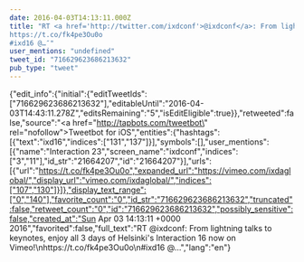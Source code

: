 ```yaml
---
date: 2016-04-03T14:13:11.000Z
title: "RT <a href='http://twitter.com/ixdconf'>@ixdconf</a>: From lightning talks to keynotes, enjoy all 3 days of Helsinki's Interaction 16 now on Vimeo!
https://t.co/fk4pe3Ou0o
#ixd16 @…″"
user_mentions: "undefined"
tweet_id: "716629623686213632"
pub_type: "tweet"
---
```

{"edit_info":{"initial":{"editTweetIds":["716629623686213632"],"editableUntil":"2016-04-03T14:43:11.278Z","editsRemaining":"5","isEditEligible":true}},"retweeted":false,"source":"<a href=\"http://tapbots.com/tweetbot\" rel=\"nofollow\">Tweetbot for iΟS</a>","entities":{"hashtags":[{"text":"ixd16","indices":["131","137"]}],"symbols":[],"user_mentions":[{"name":"Interaction 23","screen_name":"ixdconf","indices":["3","11"],"id_str":"21664207","id":"21664207"}],"urls":[{"url":"https://t.co/fk4pe3Ou0o","expanded_url":"https://vimeo.com/ixdaglobal/","display_url":"vimeo.com/ixdaglobal/","indices":["107","130"]}]},"display_text_range":["0","140"],"favorite_count":"0","id_str":"716629623686213632","truncated":false,"retweet_count":"0","id":"716629623686213632","possibly_sensitive":false,"created_at":"Sun Apr 03 14:13:11 +0000 2016","favorited":false,"full_text":"RT @ixdconf: From lightning talks to keynotes, enjoy all 3 days of Helsinki's Interaction 16 now on Vimeo!\nhttps://t.co/fk4pe3Ou0o\n#ixd16 @…","lang":"en"}
